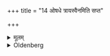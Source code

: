 +++
title = "14 ओषधे त्रायस्वैनमिति सप्त"

+++

<details><summary>मूलम्</summary>

ओषधे त्रायस्वैनमिति सप्त दर्भपिञ्जूलीर्दक्षिणायां कपुष्णिकायामभिशिरोग्रा निदधाति १४
</details>

<details><summary>Oldenberg</summary>

14. With (tile Mantra), 'Herb! Protect him!' (ibid. 5) he puts seven Darbha blades, with their points turned towards (the boy's) head, into the patch of hair on the right side of his head.
</details>
